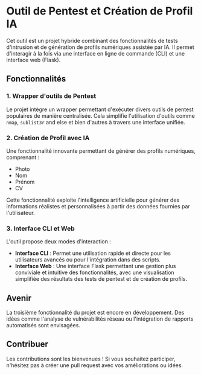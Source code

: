 # Outil de Pentest et Création de Profil IA

Cet outil est un projet hybride combinant des fonctionnalités de tests d'intrusion et de génération de profils numériques assistée par IA. Il permet d'interagir à la fois via une interface en ligne de commande (CLI) et une interface web (Flask).

## Fonctionnalités

### 1. Wrapper d'outils de Pentest
Le projet intègre un wrapper permettant d'exécuter divers outils de pentest populaires de manière centralisée. Cela simplifie l'utilisation d'outils comme `nmap`, `sublist3r` and else et bien d'autres à travers une interface unifiée.

### 2. Création de Profil avec IA
Une fonctionnalité innovante permettant de générer des profils numériques, comprenant :
- Photo
- Nom
- Prénom
- CV

Cette fonctionnalité exploite l'intelligence artificielle pour générer des informations réalistes et personnalisées à partir des données fournies par l'utilisateur.

### 3. Interface CLI et Web
L'outil propose deux modes d'interaction :
- **Interface CLI** : Permet une utilisation rapide et directe pour les utilisateurs avancés ou pour l'intégration dans des scripts.
- **Interface Web** : Une interface Flask permettant une gestion plus conviviale et intuitive des fonctionnalités, avec une visualisation simplifiée des résultats des tests de pentest et de création de profils.

## Avenir

La troisième fonctionnalité du projet est encore en développement. Des idées comme l'analyse de vulnérabilités réseau ou l'intégration de rapports automatisés sont envisagées.

## Contribuer

Les contributions sont les bienvenues ! Si vous souhaitez participer, n'hésitez pas à créer une pull request avec vos améliorations ou idées.
